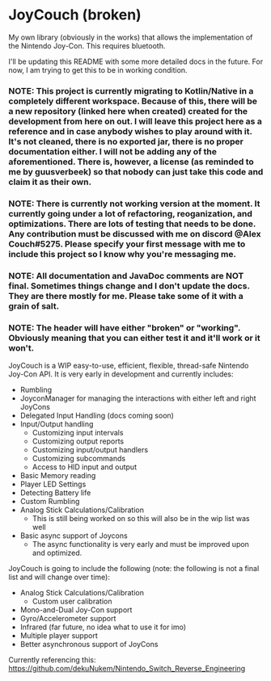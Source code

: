 # JoyCouch (broken)
My own library (obviously in the works) that allows the implementation of the Nintendo Joy-Con. This requires bluetooth.

I'll be updating this README with some more detailed docs in the future. For now, I am trying to get this to be in working condition.

### NOTE: This project is currently migrating to Kotlin/Native in a completely different workspace. Because of this, there will be a new repository (linked here when created) created for the development from here on out. I will leave this project here as a reference and in case anybody wishes to play around with it. It's not cleaned, there is no exported jar, there is no proper documentation either. I will not be adding any of the aforementioned. There is, however, a license (as reminded to me by guusverbeek) so that nobody can just take this code and claim it as their own.

### NOTE: There is currently not working version at the moment. It currently going under a lot of refactoring, reoganization, and optimizations. There are lots of testing that needs to be done. Any contribution must be discussed with me on discord @Alex Couch#5275. Please specify your first message with me to include this project so I know why you're messaging me.
### NOTE: All documentation and JavaDoc comments are NOT final. Sometimes things change and I don't update the docs. They are there mostly for me. Please take some of it with a grain of salt.
### NOTE: The header will have either "broken" or "working". Obviously meaning that you can either test it and it'll work or it won't.

JoyCouch is a WIP easy-to-use, efficient, flexible, thread-safe Nintendo Joy-Con API. It is very early in development and currently includes:
* Rumbling
* JoyconManager for managing the interactions with either left and right JoyCons
* Delegated Input Handling (docs coming soon)
* Input/Output handling
    * Customizing input intervals
    * Customizing output reports
    * Customizing input/output handlers
    * Customizing subcommands
    * Access to HID input and output
* Basic Memory reading
* Player LED Settings
* Detecting Battery life
* Custom Rumbling
* Analog Stick Calculations/Calibration
    * This is still being worked on so this will also be in the wip list was well
* Basic async support of Joycons
    * The async functionality is very early and must be improved upon and optimized.

JoyCouch is going to include the following (note: the following is not a final list and will change over time):
* Analog Stick Calculations/Calibration
    * Custom user calibration
* Mono-and-Dual Joy-Con support
* Gyro/Accelerometer support
* Infrared (far future, no idea what to use it for imo)
* Multiple player support
* Better asynchronous support of JoyCons

Currently referencing this: https://github.com/dekuNukem/Nintendo_Switch_Reverse_Engineering

